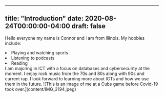  ---
title: "Introduction"
date: 2020-08-24T00:00:00-04:00
draft: false
---
Hello everyone my name is Connor and I am from Illinois. My hobbies include:
<li>Playing and watching sports</li>
<li>Listening to podcasts</li>
<li>Reading</li>
I am majoring in ICT with a focus on databases and cybersecurity at the moment. I enjoy rock music from the 70s and 80s along with 90s and current rap. I look forward to learning more about ICTs and how we use them in the future.
![This is an image of me at a Cubs game before Covid-19 took over.](content/IMG_3194.jpeg) 
